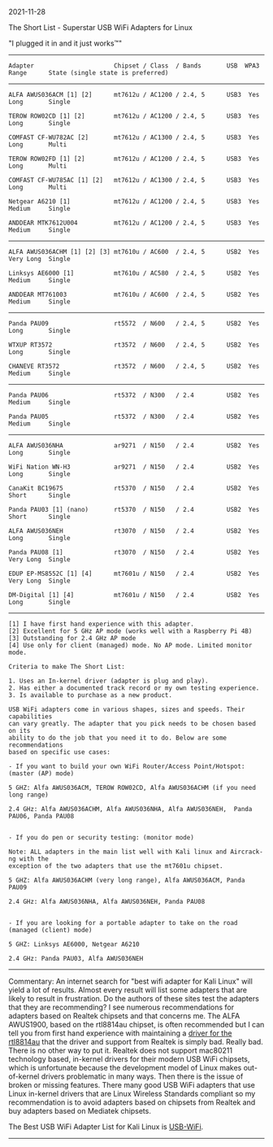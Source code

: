 2021-11-28

The Short List - Superstar USB WiFi Adapters for Linux

"I plugged it in and it just works™" 

-----

```
Adapter                      Chipset / Class  / Bands       USB  WPA3  Range      State (single state is preferred)
```

-----

```
ALFA AWUS036ACM [1] [2]      mt7612u / AC1200 / 2.4, 5      USB3  Yes  Long       Single

TEROW ROW02CD [1] [2]        mt7612u / AC1200 / 2.4, 5      USB3  Yes  Long       Single

COMFAST CF-WU782AC [2]       mt7612u / AC1300 / 2.4, 5      USB3  Yes  Long       Multi

TEROW ROW02FD [1] [2]        mt7612u / AC1200 / 2.4, 5      USB3  Yes  Long       Multi

COMFAST CF-WU785AC [1] [2]   mt7612u / AC1300 / 2.4, 5      USB3  Yes  Long       Multi

Netgear A6210 [1]            mt7612u / AC1200 / 2.4, 5      USB3  Yes  Medium     Single

ANDDEAR MTK7612U004          mt7612u / AC1200 / 2.4, 5      USB3  Yes  Medium     Single
```
-----
```
ALFA AWUS036ACHM [1] [2] [3] mt7610u / AC600  / 2.4, 5      USB2  Yes  Very Long  Single

Linksys AE6000 [1]           mt7610u / AC580  / 2.4, 5      USB2  Yes  Medium     Single

ANDDEAR MT761003             mt7610u / AC600  / 2.4, 5      USB2  Yes  Medium     Single
```
-----
```
Panda PAU09                  rt5572  / N600   / 2.4, 5      USB2  Yes  Long       Single

WTXUP RT3572                 rt3572  / N600   / 2.4, 5      USB2  Yes  Long       Single

CHANEVE RT3572               rt3572  / N600   / 2.4, 5      USB2  Yes  Medium     Single
```
-----
```
Panda PAU06                  rt5372  / N300   / 2.4         USB2  Yes  Medium     Single

Panda PAU05                  rt5372  / N300   / 2.4         USB2  Yes  Medium     Single
```
-----
```
ALFA AWUS036NHA              ar9271  / N150   / 2.4         USB2  Yes  Long       Single

WiFi Nation WN-H3            ar9271  / N150   / 2.4         USB2  Yes  Long       Single

CanaKit BC19675              rt5370  / N150   / 2.4         USB2  Yes  Short      Single

Panda PAU03 [1] (nano)       rt5370  / N150   / 2.4         USB2  Yes  Short      Single        

ALFA AWUS036NEH              rt3070  / N150   / 2.4         USB2  Yes  Long       Single

Panda PAU08 [1]              rt3070  / N150   / 2.4         USB2  Yes  Very Long  Single

EDUP EP-MS8552C [1] [4]      mt7601u / N150   / 2.4         USB2  Yes  Very Long  Single

DM-Digital [1] [4]           mt7601u / N150   / 2.4         USB2  Yes  Long       Single
```

-----

```
[1] I have first hand experience with this adapter.
[2] Excellent for 5 GHz AP mode (works well with a Raspberry Pi 4B)
[3] Outstanding for 2.4 GHz AP mode
[4] Use only for client (managed) mode. No AP mode. Limited monitor mode.

Criteria to make The Short List: 

1. Uses an In-kernel driver (adapter is plug and play).
2. Has either a documented track record or my own testing experience.
3. Is available to purchase as a new product.

USB WiFi adapters come in various shapes, sizes and speeds. Their capabilities
can vary greatly. The adapter that you pick needs to be chosen based on its
ability to do the job that you need it to do. Below are some recommendations
based on specific use cases:

- If you want to build your own WiFi Router/Access Point/Hotspot: (master (AP) mode)

5 GHZ: Alfa AWUS036ACM, TEROW ROW02CD, Alfa AWUS036ACHM (if you need long range)

2.4 GHz: Alfa AWUS036ACHM, Alfa AWUS036NHA, Alfa AWUS036NEH,  Panda PAU06, Panda PAU08


- If you do pen or security testing: (monitor mode)

Note: ALL adapters in the main list well with Kali linux and Aircrack-ng with the 
exception of the two adapters that use the mt7601u chipset.

5 GHZ: Alfa AWUS036ACHM (very long range), Alfa AWUS036ACM, Panda PAU09 

2.4 GHz: Alfa AWUS036NHA, Alfa AWUS036NEH, Panda PAU08


- If you are looking for a portable adapter to take on the road (managed (client) mode)

5 GHZ: Linksys AE6000, Netgear A6210 

2.4 GHz: Panda PAU03, Alfa AWUS036NEH

```
-----

Commentary: An internet search for "best wifi adapter for Kali Linux" will yield a lot of results. Almost every result will list some adapters that are likely to result in frustration. Do the authors of these sites test the adapters that they are recommending? I see numerous recommendations for adapters based on Realtek chipsets and that concerns me. The ALFA AWUS1900, based on the rtl8814au chipset, is often recommended but I can tell you from first hand experience with maintaining a [driver for the rtl8814au](https://github.com/morrownr/8814au) that the driver and support from Realtek is simply bad. Really bad. There is no other way to put it. Realtek does not support mac80211 technology based, in-kernel drivers for their modern USB WiFi chipsets, which is unfortunate because the development model of Linux makes out-of-kernel drivers problematic in many ways. Then there is the issue of broken or missing features. There many good USB WiFi adapters that use Linux in-kernel drivers that are Linux Wireless Standards compliant so my recommendation is to avoid adapters based on chipsets from Realtek and buy adapters based on Mediatek chipsets. 

The Best USB WiFi Adapter List for Kali Linux is [USB-WiFi](https://github.com/morrownr/USB-WiFi).

-----
